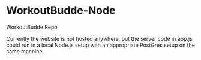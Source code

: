 # WorkoutBudde-Node
WorkoutBudde Repo

Currently the website is not hosted anywhere, but the server code in app.js could run in a local Node.js setup with an appropriate PostGres setup on the same machine.


